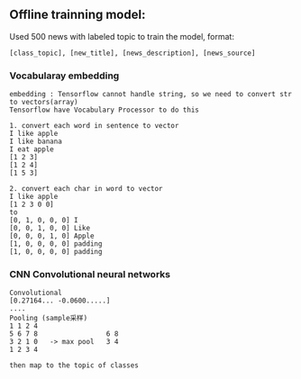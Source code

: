 ## Offline trainning model:
Used 500 news with labeled topic to train the model, format:
```
[class_topic], [new_title], [news_description], [news_source]
```

### Vocabularay embedding
```
embedding : Tensorflow cannot handle string, so we need to convert str to vectors(array)
Tensorflow have Vocabulary Processor to do this

1. convert each word in sentence to vector
I like apple
I like banana
I eat apple
[1 2 3]
[1 2 4]
[1 5 3]

2. convert each char in word to vector
I like apple
[1 2 3 0 0]
to
[0, 1, 0, 0, 0] I
[0, 0, 1, 0, 0] Like 
[0, 0, 0, 1, 0] Apple
[1, 0, 0, 0, 0] padding
[1, 0, 0, 0, 0] padding
```

### CNN Convolutional neural networks
```
Convolutional
[0.27164... -0.0600.....]
....
Pooling (sample采样)
1 1 2 4
5 6 7 8                 6 8
3 2 1 0   -> max pool   3 4 
1 2 3 4

then map to the topic of classes
```